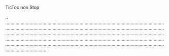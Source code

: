 TicToc non Stop

..
............................................................................................................................................................................................................................................................................................................................................................................................................................................................................................................................................................................................................................................................................